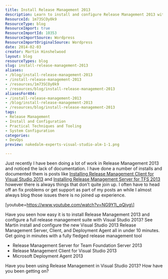 ```yaml
---
title: Install Release Management 2013
description: Learn to install and configure Release Management 2013 with Visual Studio 2013 in under 10 minutes. Streamline your deployment process effortlessly!
ResourceId: 1m73SCOy0k9
ResourceType: blog
ResourceImport: true
ResourceImportId: 10353
ResourceImportSource: Wordpress
ResourceImportOriginalSource: Wordpress
date: 2014-02-03
creator: Martin Hinshelwood
layout: blog
resourceTypes: blog
slug: install-release-management-2013
aliases:
- /blog/install-release-management-2013
- /install-release-management-2013
- /resources/1m73SCOy0k9
- /resources/blog/install-release-management-2013
aliasesFor404:
- /install-release-management-2013
- /blog/install-release-management-2013
- /resources/blog/install-release-management-2013
tags:
- Release Management
- Install and Configuration
- Practical Techniques and Tooling
- System Configuration
categories:
- DevOps
preview: nakedalm-experts-visual-studio-alm-1-1.png

---
```

Just recently I have been doing a lot of work in Release Management 2013 and noticed the lack of documentation. I have done a number of installs and documented them is posts like [Installing Release Management Client for Visual Studio 2013](http://nkdagility.com/installing-release-management-client-visual-studio-2013/ "Installing Release Management Client for Visual Studio 2013") and [Installing Release Management Server for TFS 2013](http://nkdagility.com/installing-release-management-server-tfs-2013/ "http://nkdagility.com/installing-release-management-server-tfs-2013/") however there is always things that don’t quite join up. I often have to head off an fix problems or get support as part of my posts an while I almost always blog those issues there is no joined up experience.

\[youtube=https://www.youtube.com/watch?v=NG9Y1\_qQjvg\]

Have you seen how easy it is to install Release Management 2013 and configure a full release management suite with Visual Studio 2013? See Martin install and configure the new Visual Studio 2013 Release Management Server, Client, and Deployment Agent all in under 10 minutes. Get going in minutes with a fully fledged release management tool

- Release Management Server for Team Foundation Server 2013
- Release Management Client for Visual Studio 2013
- Microsoft Deployment Agent 2013

Have you been using Release Management in Visual Studio 2013? How have you been getting on?
